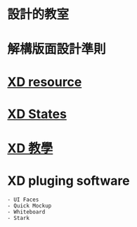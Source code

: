 # 設計的教室  
# 解構版面設計準則
# [XD resource](https://www.adobe.com/tw/products/xd/resources.html)
# [XD States](https://letsxd.com/states)
# [XD 教學](https://letsxd.com/)
# XD pluging software
	- UI Faces
	- Quick Mockup
	- Whiteboard
	- Stark